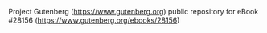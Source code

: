 Project Gutenberg (https://www.gutenberg.org) public repository for eBook #28156 (https://www.gutenberg.org/ebooks/28156)
